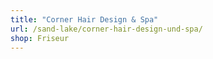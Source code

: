 ```yaml
---
title: "Corner Hair Design & Spa"
url: /sand-lake/corner-hair-design-und-spa/
shop: Friseur
---
```

